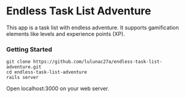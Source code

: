 # Endless Task List Adventure

This app is a task list with endless adventure. It supports gamification elements like levels and experience points (XP).

### Getting Started

```
git clone https://github.com/lulunac27a/endless-task-list-adventure.git
cd endless-task-list-adventure
rails server
```

Open localhost:3000 on your web server.